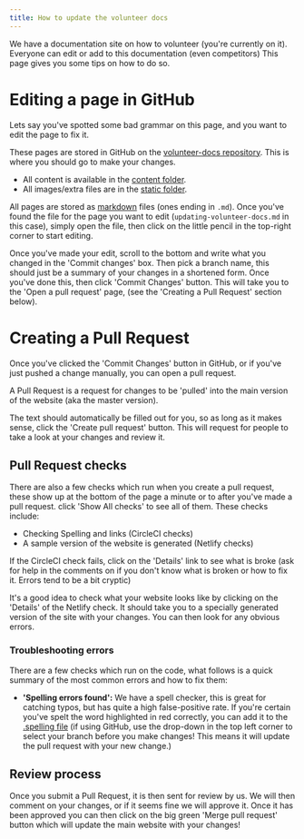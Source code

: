 ```yaml
---
title: How to update the volunteer docs
---
```


We have a documentation site on how to volunteer (you're currently on it). Everyone can edit or add to this documentation (even competitors) This page gives you some tips on how to do so.

# Editing a page in GitHub

Lets say you've spotted some bad grammar on this page, and you want to edit the page to fix it.

These pages are stored in GitHub on the [volunteer-docs repository][volunteer-docs]. This is where you should go to make your changes.

- All content is available in the [content folder][content-dir].
- All images/extra files are in the [static folder][static].

All pages are stored as [markdown][markdown-ref] files (ones ending in `.md`). Once you've found the file for the page you want to edit  (`updating-volunteer-docs.md` in this case), simply open the file, then click on the little pencil in the top-right corner to start editing.

Once you've made your edit, scroll to the bottom and write what you changed in the 'Commit changes' box. Then pick a branch name, this should just be a summary of your changes in a shortened form. Once you've done this, then click 'Commit Changes' button. This will take you to the 'Open a pull request' page, (see the 'Creating a Pull Request' section below).

# Creating a Pull Request

Once you've clicked the 'Commit Changes' button in GitHub, or if you've just pushed a change manually, you can open a pull request.

A Pull Request is a request for changes to be 'pulled' into the main version of the website (aka the master version).

The text should automatically be filled out for you, so as long as it makes sense, click the 'Create pull request' button. This will request for people to take a look at your changes and review it.

## Pull Request checks

There are also a few checks which run when you create a pull request, these show up at the bottom of the page a minute or to after you've made a pull request. click 'Show All checks' to see all of them. These checks include:

- Checking Spelling and links (CircleCI checks)
- A sample version of the website is generated (Netlify checks)

If the CircleCI check fails, click on the 'Details' link to see what is broke (ask for help in the comments on if you don't know what is broken or how to fix it. Errors tend to be a bit cryptic)

It's a good idea to check what your website looks like by clicking on the 'Details' of the Netlify check. It should take you to a specially generated version of the site with your changes. You can then look for any obvious errors.

### Troubleshooting errors

There are a few checks which run on the code, what follows is a quick summary of the most common errors and how to fix them:

- **'Spelling errors found':** We have a spell checker, this is great for catching typos, but has quite a high false-positive rate. If you're certain you've spelt the word highlighted in red correctly, you can add it to the [.spelling file][spelling-file] (if using GitHub, use the drop-down in the top left corner to select your branch before you make changes! This means it will update the pull request with your new change.)

## Review process

Once you submit a Pull Request, it is then sent for review by us. We will then comment on your changes, or if it seems fine we will approve it. Once it has been approved you can then click on the big green 'Merge pull request' button which will update the main website with your changes!


[volunteer-docs]: https://github.com/sourcebots/volunteer-docs/
[content-dir]: https://github.com/sourcebots/volunteer-docs/tree/master/content
[static]: https://github.com/sourcebots/volunteer-docs/tree/master/content
[markdown-ref]: http://commonmark.org/
[spelling-file]: https://github.com/sourcebots/volunteer-docs/blob/master/.spelling
